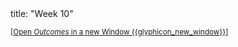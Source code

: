 <frontmatter>
title: "Week 10"
</frontmatter>

<small>[<a href="{{baseUrl}}/schedule/week10/outcomes.html" target="_blank">Open _Outcomes_ in a new Window {{glyphicon_new_window}}</a>]</small>

<panel header=":trophy: Outcomes" ctrl-lvl="1" expanded no-close>
  <include src="outcomes.md#main" />
</panel>

<panel header=":clipboard: Todo" ctrl-lvl="1" no-close>
  <include src="todo.md" />
</panel>

<panel header=":raising_hand: Tutorial 10" ctrl-lvl="1" no-close>
  <include src="tutorial.md" />
</panel>

<panel header=":loudspeaker: Lecture 10" ctrl-lvl="1" no-close>
  <include src="lecture.md" />
</panel>
